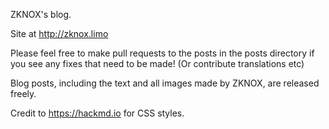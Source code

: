 ZKNOX's blog. 

Site at http://zknox.limo

Please feel free to make pull requests to the posts in the posts directory if you see any fixes that need to be made! (Or contribute translations etc)

Blog posts, including the text and all images made by ZKNOX, are released freely.

Credit to https://hackmd.io for CSS styles.
